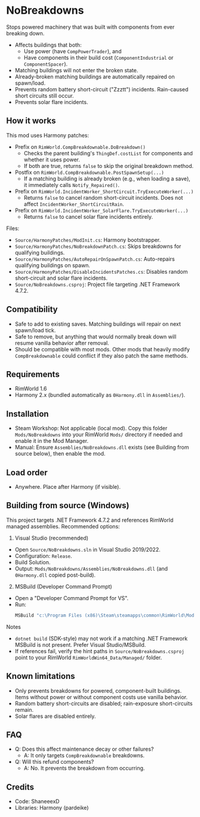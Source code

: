 # NoBreakdowns

Stops powered machinery that was built with components from ever breaking down.

- Affects buildings that both:
  - Use power (have `CompPowerTrader`), and
  - Have components in their build cost (`ComponentIndustrial` or `ComponentSpacer`).
- Matching buildings will not enter the broken state.
- Already-broken matching buildings are automatically repaired on spawn/load.
 - Prevents random battery short-circuit ("Zzztt") incidents. Rain-caused short circuits still occur.
 - Prevents solar flare incidents.

## How it works
This mod uses Harmony patches:

- Prefix on `RimWorld.CompBreakdownable.DoBreakdown()`
  - Checks the parent building's `ThingDef.costList` for components and whether it uses power.
  - If both are true, returns `false` to skip the original breakdown method.
- Postfix on `RimWorld.CompBreakdownable.PostSpawnSetup(...)`
  - If a matching building is already broken (e.g., when loading a save), it immediately calls `Notify_Repaired()`.
 - Prefix on `RimWorld.IncidentWorker_ShortCircuit.TryExecuteWorker(...)`
   - Returns `false` to cancel random short-circuit incidents. Does not affect `IncidentWorker_ShortCircuitRain`.
 - Prefix on `RimWorld.IncidentWorker_SolarFlare.TryExecuteWorker(...)`
   - Returns `false` to cancel solar flare incidents entirely.

Files:
- `Source/HarmonyPatches/ModInit.cs`: Harmony bootstrapper.
- `Source/HarmonyPatches/NoBreakdownPatch.cs`: Skips breakdowns for qualifying buildings.
- `Source/HarmonyPatches/AutoRepairOnSpawnPatch.cs`: Auto-repairs qualifying buildings on spawn.
- `Source/HarmonyPatches/DisableIncidentsPatches.cs`: Disables random short-circuit and solar flare incidents.
- `Source/NoBreakdowns.csproj`: Project file targeting .NET Framework 4.7.2.

## Compatibility
- Safe to add to existing saves. Matching buildings will repair on next spawn/load tick.
- Safe to remove, but anything that would normally break down will resume vanilla behavior after removal.
- Should be compatible with most mods. Other mods that heavily modify `CompBreakdownable` could conflict if they also patch the same methods.

## Requirements
- RimWorld 1.6
- Harmony 2.x (bundled automatically as `0Harmony.dll` in `Assemblies/`).

## Installation
- Steam Workshop: Not applicable (local mod). Copy this folder `Mods/NoBreakdowns` into your RimWorld `Mods/` directory if needed and enable it in the Mod Manager.
- Manual: Ensure `Assemblies/NoBreakdowns.dll` exists (see Building from source below), then enable the mod.

## Load order
- Anywhere. Place after Harmony (if visible).

## Building from source (Windows)
This project targets .NET Framework 4.7.2 and references RimWorld managed assemblies. Recommended options:

1) Visual Studio (recommended)
- Open `Source/NoBreakdowns.sln` in Visual Studio 2019/2022.
- Configuration: `Release`.
- Build Solution.
- Output: `Mods/NoBreakdowns/Assemblies/NoBreakdowns.dll` (and `0Harmony.dll` copied post-build).

2) MSBuild (Developer Command Prompt)
- Open a "Developer Command Prompt for VS".
- Run:
  ```bat
  MSBuild "c:\Program Files (x86)\Steam\steamapps\common\RimWorld\Mods\NoBreakdowns\Source\NoBreakdowns.sln" /p:Configuration=Release /v:m
  ```

Notes
- `dotnet build` (SDK-style) may not work if a matching .NET Framework MSBuild is not present. Prefer Visual Studio/MSBuild.
- If references fail, verify the hint paths in `Source/NoBreakdowns.csproj` point to your RimWorld `RimWorldWin64_Data/Managed/` folder.

## Known limitations
- Only prevents breakdowns for powered, component-built buildings. Items without power or without component costs use vanilla behavior.
 - Random battery short-circuits are disabled; rain-exposure short-circuits remain.
 - Solar flares are disabled entirely.

## FAQ
- Q: Does this affect maintenance decay or other failures?
  - A: It only targets `CompBreakdownable` breakdowns.
- Q: Will this refund components?
  - A: No. It prevents the breakdown from occurring.

## Credits
- Code: ShaneeexD
- Libraries: Harmony (pardeike)
